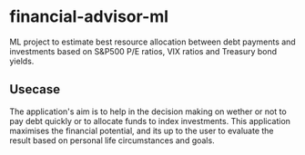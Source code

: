 # financial-advisor-ml
ML project to estimate best resource allocation between debt payments and investments based on S&amp;P500 P/E ratios, VIX ratios and Treasury bond yields.

## Usecase
The application's aim is to help in the decision making on wether or not to pay debt quickly or to allocate funds to index investments. This application maximises the financial potential, and its up to the user to evaluate the result based on personal life circumstances and goals. 
